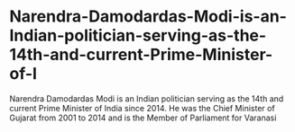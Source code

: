# Narendra-Damodardas-Modi-is-an-Indian-politician-serving-as-the-14th-and-current-Prime-Minister-of-I
Narendra Damodardas Modi is an Indian politician serving as the 14th and current Prime Minister of India since 2014. He was the Chief Minister of Gujarat from 2001 to 2014 and is the Member of Parliament for Varanasi
